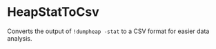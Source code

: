 # HeapStatToCsv
Converts the output of <code>!dumpheap -stat</code> to a CSV format for easier data analysis.
